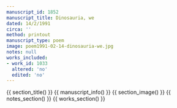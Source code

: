 ```yaml
---
manuscript_id: 1852
manuscript_title: Dinosauria, we
dated: 14/2/1991
circa: ''
method: printout
manuscript_type: poem
image: poem1991-02-14-dinosauria-we.jpg
notes: null
works_included:
- work_id: 1033
  altered: 'no'
  edited: 'no'
---
```


{{ section_title() }}
{{ manuscript_info() }}
{{ section_image() }}
{{ notes_section() }}
{{ works_section() }}
